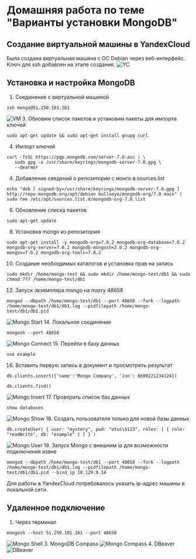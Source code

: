 # Домашняя работа по теме "Варианты установки MongoDB"

## Создание виртуальной машины в YandexCloud
Была создана виртуальная машина с ОС Debian через веб-интерфейс. Ключ для ssh добавлен на этапе создания.
![YC](./01.png?raw=true)

## Установка и настройка MongoDB
1. Соединение с виртуальной машиной
```
ssh mongo@51.250.101.161
```
![VM](./02.png?raw=true)
3. Обновим список пакетов и установим пакеты для импорта ключей
```
sudo apt-get update && sudo apt-get install gnupg curl
```
4. Импорт ключей
```
curl -fsSL https://pgp.mongodb.com/server-7.0.asc | \
   sudo gpg -o /usr/share/keyrings/mongodb-server-7.0.gpg \
   --dearmor
```
4. Добавление сведений о репозитории с монго в sources.list
```
echo "deb [ signed-by=/usr/share/keyrings/mongodb-server-7.0.gpg ] http://repo.mongodb.org/apt/debian bullseye/mongodb-org/7.0 main" | sudo tee /etc/apt/sources.list.d/mongodb-org-7.0.list
```
6. Обновление списка пакетов
```
sudo apt-get update
```
8. Установка mongo из репозитория
```
sudo apt-get install -y mongodb-org=7.0.2 mongodb-org-database=7.0.2 mongodb-org-server=7.0.2 mongodb-mongosh=2.0.2 mongodb-org-mongos=7.0.2 mongodb-org-tools=7.0.2
```
10. Создание необходимых каталогов и установка прав на запись
```
sudo mkdir /home/mongo-test && sudo mkdir /home/mongo-test/db1 && sudo chmod 777 /home/mongo-test/db1
```
12. Запуск экземпляра mongo на порту 48658
```
mongod --dbpath /home/mongo-test/db1 --port 48658 --fork --logpath /home/mongo-test/db1/db1.log --pidfilepath /home/mongo-test/db1/db1.pid
```
![Mongo Start](./03.png?raw=true)
14. Локальное соединение
```
mongosh --port 48658
```
![Mongo Connect](./04.png?raw=true)
15. Перейти в базу данных
```
use example
```
16. Вставить первую запись в документ и просмотреть результат
```
db.clients.insert({'name':'Mongo Company', 'inn': 6600221234124})
```
```
db.clients.find()
```
![Mongo Insert](./05.png?raw=true)
17. Проверить список баз данных
```
show databases
```
![Mongo Show](./06.png?raw=true)
18. Создать пользователя только для новой базы данных
```
db.createUser( { user: "mystery", pwd: "otus\$123", roles: [ { role: "readWrite", db: "example" } ] } )
```
![Mongo User](./07.png?raw=true)
19. Запуск Mongo с внешним ip для возможности подключения извне 
```
mongod --dbpath /home/mongo-test/db1 --port 48658 --fork --logpath /home/mongo-test/db1/db1.log --pidfilepath /home/mongo-test/db1/db1.pid --bind_ip 10.129.0.14
```
Для работы в YandexCloud потребовалось указать ip-адрес машины в локальной сети.

## Удаленное подключение
1. Через терминал
```
mongosh --host 51.250.101.161 --port 48658
```
![Mongo Shell](./08.png?raw=true)
3. MongoDB Compass
![Mongo Compass](./09.png?raw=true)
4. DBeaver
![DBeaver](./10.png?raw=true)
